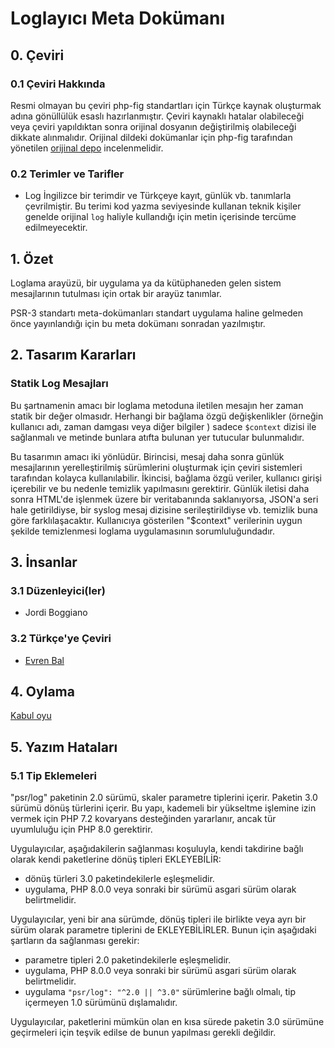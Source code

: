 # Loglayıcı Meta Dokümanı

## 0. Çeviri

### 0.1 Çeviri Hakkında
Resmi olmayan bu çeviri php-fig standartları için Türkçe kaynak oluşturmak adına
gönüllülük esaslı hazırlanmıştır. Çeviri kaynaklı hatalar olabileceği veya
çeviri yapıldıktan sonra orijinal dosyanın değiştirilmiş olabileceği dikkate
alınmalıdır. Orijinal dildeki dokümanlar için php-fig tarafından yönetilen
[orijinal depo][figstandards] incelenmelidir.

[figstandards]: https://github.com/php-fig/

### 0.2 Terimler ve Tarifler
* Log İngilizce bir terimdir ve Türkçeye kayıt, günlük vb. tanımlarla
  çevrilmiştir. Bu terimi kod yazma seviyesinde kullanan teknik kişiler genelde
  orijinal `log` haliyle kullandığı için metin içerisinde tercüme edilmeyecektir.

## 1. Özet

Loglama arayüzü, bir uygulama ya da kütüphaneden gelen sistem mesajlarının
tutulması için ortak bir arayüz tanımlar.

PSR-3 standartı meta-dokümanları standart uygulama haline gelmeden önce
yayınlandığı için bu meta dokümanı sonradan yazılmıştır.

## 2. Tasarım Kararları

### Statik Log Mesajları

Bu şartnamenin amacı bir loglama metoduna iletilen mesajın her zaman statik bir
değer olmasıdr. Herhangi bir bağlama özgü değişkenlikler (örneğin kullanıcı adı,
zaman damgası veya diğer bilgiler ) sadece `$context` dizisi ile sağlanmalı ve
metinde bunlara atıfta bulunan yer tutucular bulunmalıdır.

Bu tasarımın amacı iki yönlüdür. Birincisi, mesaj daha sonra günlük mesajlarının
yerelleştirilmiş sürümlerini oluşturmak için çeviri sistemleri tarafından
kolayca kullanılabilir. İkincisi, bağlama özgü veriler, kullanıcı girişi
içerebilir ve bu nedenle temizlik yapılmasını gerektirir. Günlük iletisi daha
sonra HTML'de işlenmek üzere bir veritabanında saklanıyorsa, JSON'a seri hale
getirildiyse, bir syslog mesaj dizisine serileştirildiyse vb. temizlik buna göre
farklılaşacaktır. Kullanıcıya gösterilen "$context" verilerinin uygun şekilde
temizlenmesi loglama uygulamasının sorumluluğundadır.

## 3. İnsanlar

### 3.1 Düzenleyici(ler)

* Jordi Boggiano

### 3.2 Türkçe'ye Çeviri

* [Evren Bal][@benevrenbal]

[@benevrenbal]: https://www.linkedin.com/in/evrenbal
## 4. Oylama

[Kabul oyu](https://groups.google.com/g/php-fig/c/d0yPC7jWPAE/m/rhexAfz2T_8J)

## 5. Yazım Hataları

### 5.1 Tip Eklemeleri

"psr/log" paketinin 2.0 sürümü, skaler parametre tiplerini içerir. Paketin 3.0
sürümü dönüş türlerini içerir. Bu yapı, kademeli bir yükseltme işlemine izin
vermek için PHP 7.2 kovaryans desteğinden yararlanır, ancak tür uyumluluğu için
PHP 8.0 gerektirir.

Uygulayıcılar, aşağıdakilerin sağlanması koşuluyla, kendi takdirine bağlı olarak
kendi paketlerine dönüş tipleri EKLEYEBİLİR:

* dönüş türleri 3.0 paketindekilerle eşleşmelidir.
* uygulama, PHP 8.0.0 veya sonraki bir sürümü asgari sürüm olarak belirtmelidir.

Uygulayıcılar, yeni bir ana sürümde, dönüş tipleri ile birlikte veya ayrı bir
sürüm olarak parametre tiplerini de EKLEYEBİLİRLER. Bunun için aşağıdaki
şartların da sağlanması gerekir:

* parametre tipleri 2.0 paketindekilerle eşleşmelidir.
* uygulama, PHP 8.0.0 veya sonraki bir sürümü asgari sürüm olarak belirtmelidir.
* uygulama `"psr/log": "^2.0 || ^3.0"` sürümlerine bağlı olmalı, tip içermeyen
  1.0 sürümünü dışlamalıdır.

Uygulayıcılar, paketlerini mümkün olan en kısa sürede paketin 3.0 sürümüne
geçirmeleri için teşvik edilse de bunun yapılması gerekli değildir.